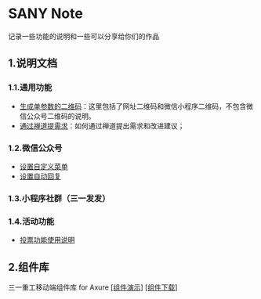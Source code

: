 # SANY Note

记录一些功能的说明和一些可以分享给你们的作品

## 1.说明文档

### 1.1.通用功能

* [生成单参数的二维码](https://github.com/sunq90/sanynote/blob/master/general/mdQR.md)：这里包括了网址二维码和微信小程序二维码，不包含微信公众号二维码的说明。
* [通过禅道提需求](https://github.com/sunq90/sanynote/blob/master/zentao/tixuqiu.md)：如何通过禅道提出需求和改进建议；

### 1.2.微信公众号

* [设置自定义菜单](https://github.com/sunq90/sanynote/blob/master/wechat/wechatcaidan.md)
* [设置自动回复](https://github.com/sunq90/sanynote/blob/master/wechat/wechathuifu.md)

### 1.3.小程序社群（三一发发）



### 1.4.活动功能

* [投票功能使用说明](https://github.com/sunq90/sanynote/blob/master/wechat/vote.md)

## 2.组件库

 三一重工移动端组件库 for Axure [[组件演示]](https://github.com/sunq90/SANYMobileLibrary4Axure) [[组件下载]](https://axhub.im/pro/e5442b4ced54fd11)